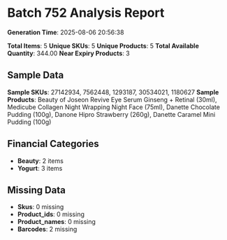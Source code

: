 # Batch 752 Analysis Report

**Generation Time**: 2025-08-06 20:56:38

**Total Items**: 5
**Unique SKUs**: 5
**Unique Products**: 5
**Total Available Quantity**: 344.00
**Near Expiry Products**: 3

## Sample Data
**Sample SKUs**: 27142934, 7562448, 1293187, 30534021, 1180627
**Sample Products**: Beauty of Joseon Revive Eye Serum Ginseng + Retinal (30ml), Medicube Collagen Night Wrapping Night Face (75ml), Danette Chocolate Pudding (100g), Danone Hipro Strawberry (260g), Danette Caramel Mini Pudding (100g)

## Financial Categories
- **Beauty**: 2 items
- **Yogurt**: 3 items

## Missing Data
- **Skus**: 0 missing
- **Product_ids**: 0 missing
- **Product_names**: 0 missing
- **Barcodes**: 2 missing
